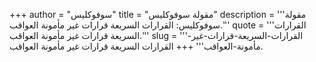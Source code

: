 +++
author = "سوفوكليس"
title = "مقولة سوفوكليس"
description = '''مقولة سوفوكليس: القرارات السريعة قرارات غير مأمونة العواقب.'''
quote = '''القرارات السريعة قرارات غير مأمونة العواقب.'''
slug = '''القرارات-السريعة-قرارات-غير-مأمونة-العواقب'''
+++
القرارات السريعة قرارات غير مأمونة العواقب.
